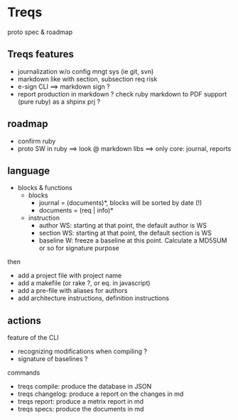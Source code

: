 # Treqs
proto spec & roadmap

## Treqs features

* journalization w/o config mngt sys (ie git, svn)
* markdown like with 
	section, subsection
	req
	risk
* e-sign CLI ==> markdown sign ?
* report production
	in markdown ? check ruby markdown to PDF support (pure ruby)
	as a shpinx prj ?

## roadmap

* confirm ruby
* proto SW in ruby
	==> look @ markdown libs
	==> only core: journal, reports

## language

* blocks & functions
  * blocks
    * journal = (documents)*, blocks will be sorted by date (!)
	* documents = (req | info)*
  * instruction
    * author WS: starting at that point, the default author is WS
	* section WS: starting at that point, the default section is WS
	* baseline W: freeze a baseline at this point. Calculate a MD5SUM or so for signature purpose

then

* add a project file with project name
* add a makefile (or rake ?, or eq. in javascript)
* add a pre-file with aliases for authors
* add architecture instructions, definition instructions

## actions

feature of the CLI

* recognizing modifications when compiling ?
* signature of baselines ?

commands

* treqs compile: produce the database in JSON
* treqs changelog: produce a report on the changes in md
* treqs report: produce a metrix report in md
* treqs specs: produce the documents in md
